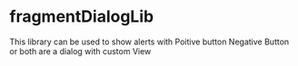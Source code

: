 fragmentDialogLib
=================

This library can be used to show alerts with Poitive button Negative Button or both are a dialog with custom View